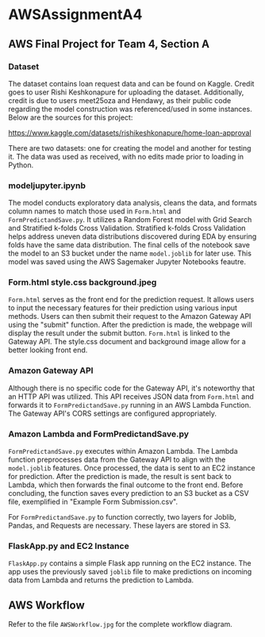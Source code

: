 # AWSAssignmentA4
## AWS Final Project for Team 4, Section A

### Dataset
The dataset contains loan request data and can be found on Kaggle. Credit goes to user Rishi Keshkonapure for uploading the dataset. Additionally, credit is due to users meet25oza and Hendawy, as their public code regarding the model construction was referenced/used in some instances. Below are the sources for this project:

https://www.kaggle.com/datasets/rishikeshkonapure/home-loan-approval

There are two datasets: one for creating the model and another for testing it. The data was used as received, with no edits made prior to loading in Python.

### modeljupyter.ipynb
The model conducts exploratory data analysis, cleans the data, and formats column names to match those used in `Form.html` and `FormPredictandSave.py`. It utilizes a Random Forest model with Grid Search and Stratified k-folds Cross Validation. Stratified k-folds Cross Validation helps address uneven data distributions discovered during EDA by ensuring folds have the same data distribution. The final cells of the notebook save the model to an S3 bucket under the name `model.joblib` for later use. This model was saved using the AWS Sagemaker Jupyter Notebooks feautre.

### Form.html style.css background.jpeg
`Form.html` serves as the front end for the prediction request. It allows users to input the necessary features for their prediction using various input methods. Users can then submit their request to the Amazon Gateway API using the "submit" function. After the prediction is made, the webpage will display the result under the submit button. `Form.html` is linked to the Gateway API. The style.css document and background image allow for a better looking front end.

### Amazon Gateway API
Although there is no specific code for the Gateway API, it's noteworthy that an HTTP API was utilized. This API receives JSON data from `Form.html` and forwards it to `FormPredictandSave.py` running in an AWS Lambda Function. The Gateway API's CORS settings are configured appropriately.

### Amazon Lambda and FormPredictandSave.py
`FormPredictandSave.py` executes within Amazon Lambda. The Lambda function preprocesses data from the Gateway API to align with the `model.joblib` features. Once processed, the data is sent to an EC2 instance for prediction. After the prediction is made, the result is sent back to Lambda, which then forwards the final outcome to the front end. Before concluding, the function saves every prediction to an S3 bucket as a CSV file, exemplified in "Example Form Submission.csv".

For `FormPredictandSave.py` to function correctly, two layers for Joblib, Pandas, and Requests are necessary. These layers are stored in S3.

### FlaskApp.py and EC2 Instance
`FlaskApp.py` contains a simple Flask app running on the EC2 instance. The app uses the previously saved `joblib` file to make predictions on incoming data from Lambda and returns the prediction to Lambda.

## AWS Workflow
Refer to the file `AWSWorkflow.jpg` for the complete workflow diagram.
